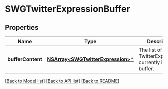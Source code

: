 # SWGTwitterExpressionBuffer

## Properties
Name | Type | Description | Notes
------------ | ------------- | ------------- | -------------
**bufferContent** | [**NSArray&lt;SWGTwitterExpression&gt;***](SWGTwitterExpression.md) | The list of TwitterExpressions currently in the buffer. | [optional] 

[[Back to Model list]](../README.md#documentation-for-models) [[Back to API list]](../README.md#documentation-for-api-endpoints) [[Back to README]](../README.md)


